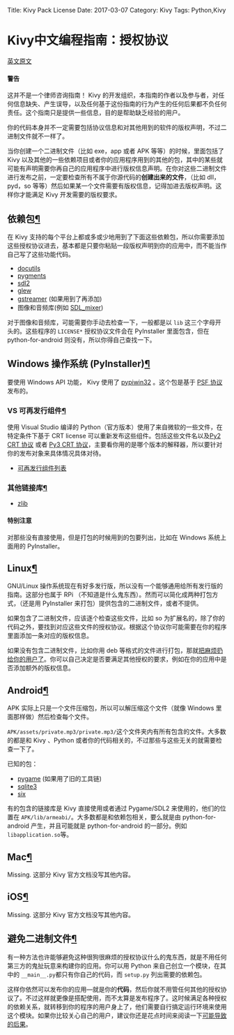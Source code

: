Title: Kivy Pack License
Date: 2017-03-07
Category: Kivy
Tags: Python,Kivy

# Kivy中文编程指南：授权协议

[英文原文](https://kivy.org/docs/guide/licensing.html)


#### 警告

这并不是一个律师咨询指南！ Kivy 的开发组织，本指南的作者以及参与者，对任何信息缺失、产生误导，以及任何基于这份指南的行为产生的任何后果都不负任何责任。这个指南只是提供一些信息，目的是帮助缺乏经验的用户。

你的代码本身并不一定需要包括协议信息和对其他用到的软件的版权声明，不过二进制文件就不一样了。


当你创建一个二进制文件（比如 exe，app 或者 APK 等等）的时候，里面包括了 Kivy 以及其他的一些依赖项目或者你的应用程序用到的其他的包，其中的某些就可能有声明需要你再自己的应用程序中进行版权信息声明。在你对这些二进制文件进行发布之前，一定要检查所有不属于你源代码的**创建出来的文件**，（比如 dll，pyd，so 等等）然后如果某一个文件需要有版权信息，记得加进去版权声明。这样你才能满足 Kivy 开发需要的版权要求。


## 依赖包[¶](https://kivy.org/docs/guide/licensing.html#dependencies "Permalink to this headline")

在 Kivy 支持的每个平台上都或多或少地用到了下面这些依赖包，所以你需要添加这些授权协议进去，基本都是只要你粘贴一段版权声明到你的应用中，而不能当作自己写了这些功能代码。

* [docutils](https://sf.net/p/docutils/code/HEAD/tree/trunk/docutils/COPYING.txt)
* [pygments](https://bitbucket.org/birkenfeld/pygments-main/src/tip/LICENSE)
* [sdl2](https://www.libsdl.org/license.php)
* [glew](http://glew.sourceforge.net/glew.txt)
* [gstreamer](https://github.com/GStreamer/gstreamer/blob/master/COPYING) (如果用到了再添加)
* 图像和音频库(例如 [SDL_mixer](http://hg.libsdl.org/SDL_mixer/file/default/VisualC/external/lib/x86))

对于图像和音频库，可能需要你手动去检查一下，一般都是以  `lib` 这三个字母开头的。这些程序的 `LICENSE*` 授权协议文件会在 PyInstaller 里面包含，但在 python-for-android 则没有，所以你得自己查找一下。


## Windows 操作系统 (PyInstaller)[¶](https://kivy.org/docs/guide/licensing.html#windows-pyinstaller "Permalink to this headline")

要使用 Windows API 功能， Kivy 使用了 [pypiwin32](https://pypi.python.org/pypi/pypiwin32) 。这个包是基于  [PSF 协议](https://opensource.org/licenses/Python-2.0)发布的。



### VS 可再发行组件[¶](https://kivy.org/docs/guide/licensing.html#vs-redistributables "Permalink to this headline")

使用 Visual Studio 编译的 Python（官方版本）使用了来自微软的一些文件，在特定条件下基于 CRT license 可以重新发布这些组件。包括这些文件名以及[Py2 CRT 协议](https://hg.python.org/sandbox/2.7/file/tip/Tools/msi/crtlicense.txt) 或者 [Py3 CRT 协议](https://hg.python.org/cpython/file/tip/Tools/msi/exe/crtlicense.txt)，主要看你用的是哪个版本的解释器，所以要针对你的发布对象来具体情况具体对待。

* [可再发行组件列表](https://msdn.microsoft.com/en-us/library/8kche8ah(v=vs.90).aspx)



### 其他链接库[¶](https://kivy.org/docs/guide/licensing.html#other-libraries "Permalink to this headline")

* [zlib](https://github.com/madler/zlib/blob/master/README)



#### 特别注意

对那些没有直接使用，但是打包的时候用到的包要列出，比如在 Windows 系统上面用的 PyInstaller。



## Linux[¶](https://kivy.org/docs/guide/licensing.html#linux "Permalink to this headline")

GNU/Linux 操作系统现在有好多发行版，所以没有一个能够通用给所有发行版的指南。这部分也属于 RPi （不知道是什么鬼东西）。然而可以简化成两种打包方式，（还是用 PyInstaller 来打包）提供包含的二进制文件，或者不提供。

如果包含了二进制文件，应该逐个检查这些文件，比如 so 为扩展名的，除了你的代码之外，要找到对应这些文件的授权协议。根据这个协议你可能需要在你的程序里面添加一条对应的版权信息。

如果没有包含二进制文件，比如你用 deb 等格式的文件进行打包，那就[把麻烦扔给你的用户了](https://kivy.org/docs/guide/licensing.html#avoid)。你可以自己决定是否要满足其他授权的要求，例如在你的应用中是否添加额外的版权信息。



## Android[¶](https://kivy.org/docs/guide/licensing.html#android "Permalink to this headline")

APK 实际上只是一个文件压缩包，所以可以解压缩这个文件（就像 Windows 里面那样做）然后检查每个文件。

`APK/assets/private.mp3/private.mp3/`这个文件夹内有所有包含的文件。大多数的都是和 Kivy 、Python 或者你的代码相关的，不过那些与这些无关的就需要检查一下了。

已知的包：

* [pygame](https://bitbucket.org/pygame/pygame/src/tip/LGPL) (如果用了旧的工具链)
* [sqlite3](https://github.com/ghaering/pysqlite/blob/master/LICENSE)
* [six](https://bitbucket.org/gutworth/six/src/tip/LICENSE)


有的包含的链接库是 Kivy 直接使用或者通过 Pygame/SDL2 来使用的，他们的位置在 `APK/lib/armeabi/`。大多数都是和依赖包相关，要么就是由 python-for-android 产生，并且可能就是 python-for-android 的一部分。例如`libapplication.so`等。




## Mac[¶](https://kivy.org/docs/guide/licensing.html#mac "Permalink to this headline")

Missing.
这部分 Kivy 官方文档没写其他内容。


## iOS[¶](https://kivy.org/docs/guide/licensing.html#ios "Permalink to this headline")

Missing.
这部分 Kivy 官方文档没写其他内容。




## 避免二进制文件[¶](https://kivy.org/docs/guide/licensing.html#avoiding-binaries "Permalink to this headline")

有一种方法也许能够避免这种很狗很麻烦的授权协议什么的鬼东西，就是不用任何第三方的鬼扯玩意来构建你的应用。你可以用 Python 来自己创立一个模块，在其中的 `__main__.py`都只有你自己的代码，而 `setup.py` 列出需要的依赖包。

这样你依然可以发布你的应用—就是你的**代码**，然后你就不用管任何其他的授权协议了。不过这样就更像是搭配使用，而不太算是发布程序了。这时候满足各种授权的依赖关系，就转移到你的程序的用户身上了，他们需要自行搞定运行环境来使用这个模块。如果你比较关心自己的用户，建议你还是花点时间来阅读一下[可能导致的后果](http://programmers.stackexchange.com/a/234295)。

